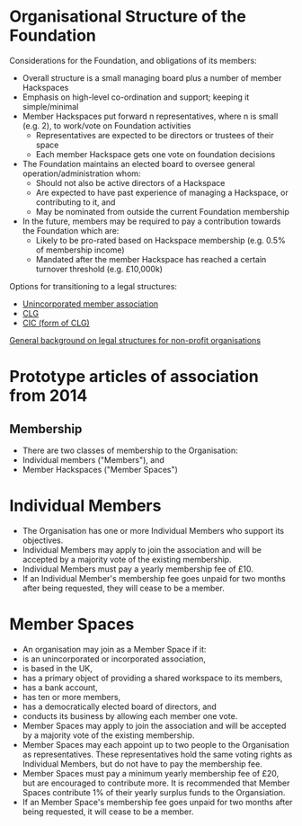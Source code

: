# Organisational Structure of the Foundation

Considerations for the Foundation, and obligations of its members:

* Overall structure is a small managing board plus a number of member Hackspaces
* Emphasis on high-level co-ordination and support; keeping it simple/minimal
* Member Hackspaces put forward n representatives, where n is small (e.g. 2), to work/vote on Foundation activities
    * Representatives are expected to be directors or trustees of their space
    * Each member Hackspace gets one vote on foundation decisions
* The Foundation maintains an elected board to oversee general operation/administration whom:
    * Should not also be active directors of a Hackspace
    * Are expected to have past experience of managing a Hackspace, or contributing to it, and
    * May be nominated from outside the current Foundation membership
* In the future, members may be required to pay a contribution towards the Foundation which are:
    * Likely to be pro-rated based on Hackspace membership (e.g. 0.5% of membership income)
    * Mandated after the member Hackspace has reached a certain turnover threshold (e.g. £10,000k)

Options for transitioning to a legal structures:

* [Unincorporated member association](https://www.gov.uk/business-legal-structures/unincorporated-association)
* [CLG](https://www.gov.uk/business-legal-structures/limited-company)
* [CIC (form of CLG)](https://www.gov.uk/government/organisations/office-of-the-regulator-of-community-interest-companies)

[General background on legal structures for non-profit organisations](http://www.resourcecentre.org.uk/information/legal-structures-for-not-for-profit-organisations/)


# Prototype articles of association from 2014

## Membership
* There are two classes of membership to the Organisation:
 * Individual members ("Members"), and
 * Member Hackspaces ("Member Spaces")

# Individual Members
* The Organisation has one or more Individual Members who support its objectives.
* Individual Members may apply to join the association and will be accepted by a majority vote of the existing membership.
* Individual Members must pay a yearly membership fee of £10.
* If an Individual Member's membership fee goes unpaid for two months after being requested, they will cease to be a member.

# Member Spaces
* An organisation may join as a Member Space if it:
 * is an unincorporated or incorporated association,
 * is based in the UK,
 * has a primary object of providing a shared workspace to its members,
 * has a bank account,
 * has ten or more members,
 * has a democratically elected board of directors, and
 * conducts its business by allowing each member one vote.
* Member Spaces may apply to join the association and will be accepted by a majority vote of the existing membership.
* Member Spaces may each appoint up to two people to the Organisation as representatives. These representatives hold the same voting rights as Individual Members, but do not have to pay the membership fee.
* Member Spaces must pay a minimum yearly membership fee of £20, but are encouraged to contribute more. It is recommended that Member Spaces contribute 1% of their yearly surplus funds to the Organsiation.
* If an Member Space's membership fee goes unpaid for two months after being requested, it will cease to be a member.
